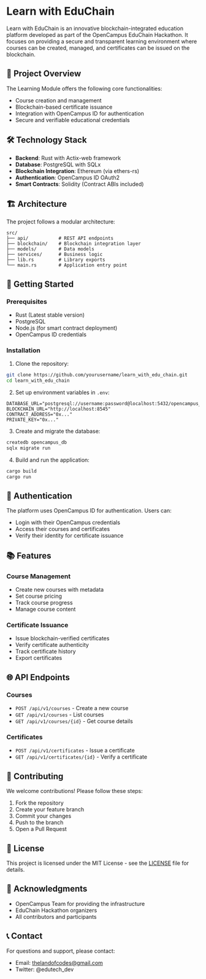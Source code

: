 # Learn with EduChain

Learn with EduChain is an innovative blockchain-integrated education platform developed as part of the OpenCampus EduChain Hackathon. It focuses on providing a secure and transparent learning environment where courses can be created, managed, and certificates can be issued on the blockchain.

## 🎯 Project Overview

The Learning Module offers the following core functionalities:

- Course creation and management
- Blockchain-based certificate issuance
- Integration with OpenCampus ID for authentication
- Secure and verifiable educational credentials

## 🛠 Technology Stack

- **Backend**: Rust with Actix-web framework
- **Database**: PostgreSQL with SQLx
- **Blockchain Integration**: Ethereum (via ethers-rs)
- **Authentication**: OpenCampus ID OAuth2
- **Smart Contracts**: Solidity (Contract ABIs included)

## 🏗 Architecture

The project follows a modular architecture:

```
src/
├── api/           # REST API endpoints
├── blockchain/    # Blockchain integration layer
├── models/        # Data models
├── services/      # Business logic
├── lib.rs         # Library exports
└── main.rs        # Application entry point
```

## 🚀 Getting Started

### Prerequisites

- Rust (Latest stable version)
- PostgreSQL
- Node.js (for smart contract deployment)
- OpenCampus ID credentials

### Installation

1. Clone the repository:

```bash
git clone https://github.com/yourusername/learn_with_edu_chain.git
cd learn_with_edu_chain
```

2. Set up environment variables in `.env`:

```
DATABASE_URL="postgresql://username:password@localhost:5432/opencampus_db"
BLOCKCHAIN_URL="http://localhost:8545"
CONTRACT_ADDRESS="0x..."
PRIVATE_KEY="0x..."
```

3. Create and migrate the database:

```bash
createdb opencampus_db
sqlx migrate run
```

4. Build and run the application:

```bash
cargo build
cargo run
```

## 🔐 Authentication

The platform uses OpenCampus ID for authentication. Users can:

- Login with their OpenCampus credentials
- Access their courses and certificates
- Verify their identity for certificate issuance

## 📚 Features

### Course Management

- Create new courses with metadata
- Set course pricing
- Track course progress
- Manage course content

### Certificate Issuance

- Issue blockchain-verified certificates
- Verify certificate authenticity
- Track certificate history
- Export certificates

## 🌐 API Endpoints

### Courses

- `POST /api/v1/courses` - Create a new course
- `GET /api/v1/courses` - List courses
- `GET /api/v1/courses/{id}` - Get course details

### Certificates

- `POST /api/v1/certificates` - Issue a certificate
- `GET /api/v1/certificates/{id}` - Verify a certificate

## 🤝 Contributing

We welcome contributions! Please follow these steps:

1. Fork the repository
2. Create your feature branch
3. Commit your changes
4. Push to the branch
5. Open a Pull Request

## 📄 License

This project is licensed under the MIT License - see the [LICENSE](LICENSE) file for details.

## 🌟 Acknowledgments

- OpenCampus Team for providing the infrastructure
- EduChain Hackathon organizers
- All contributors and participants

## 📞 Contact

For questions and support, please contact:

- Email: thelandofcodes@gmail.com
- Twitter: @edutech_dev
